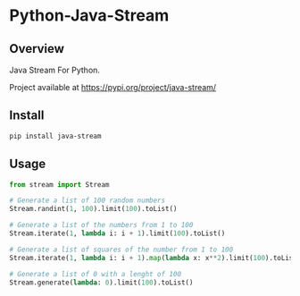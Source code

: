 # Python-Java-Stream

## Overview

Java Stream For Python.

Project available at https://pypi.org/project/java-stream/

## Install
```bash
pip install java-stream
```
## Usage
```py
from stream import Stream

# Generate a list of 100 random numbers
Stream.randint(1, 100).limit(100).toList()

# Generate a list of the numbers from 1 to 100
Stream.iterate(1, lambda i: i + 1).limit(100).toList()

# Generate a list of squares of the number from 1 to 100
Stream.iterate(1, lambda i: i + 1).map(lambda x: x**2).limit(100).toList()

# Generate a list of 0 with a lenght of 100
Stream.generate(lambda: 0).limit(100).toList()
```
